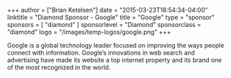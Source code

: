 +++
author = ["Brian Ketelsen"]
date = "2015-03-23T18:54:34-04:00"
linktitle = "Diamond Sponsor - Google"
title = "Google"
type = "sponsor"
sponsors = [ "diamond" ] 
sponsorlevel = "Diamond"
sponsorclass = "diamond"
logo = "/images/temp-logos/google.png"
+++

Google is a global technology leader focused on improving the ways people connect with information. Google’s innovations in web search and advertising have made its website a top internet property and its brand one of the most recognized in the world.
